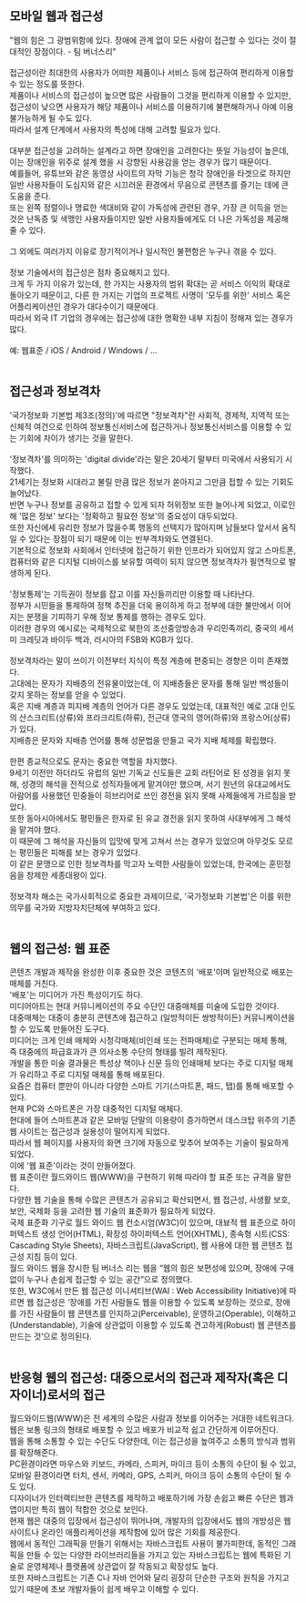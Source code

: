 <h2>모바일 웹과 접근성</h2>
"웹의 힘은 그 광범위함에 있다. 장애에 관계 없이 모든 사람이 접근할 수 있다는 것이 절대적인 장점이다. - 팀 버너스리"<br>
<br>
접근성이란 최대한의 사용자가 어떠한 제품이나 서비스 등에 접근하여 편리하게 이용할 수 있는 정도를 뜻한다. <br>
제품이나 서비스의 접근성이 높으면 많은 사람들이 그것을 편리하게 이용할 수 있지만, 접근성이 낮으면 사용자가 해당 제품이나 서비스를 이용하기에 불편해하거나 아예 이용불가능하게 될 수도 있다. <br>
따라서 설계 단계에서 사용자의 특성에 대해 고려할 필요가 있다. <br>
<br>
대부분 접근성을 고려하는 설계라고 하면 장애인을 고려한다는 뜻일 가능성이 높은데, 이는 장애인을 위주로 설계 했을 시 강향된 사용감을 얻는 경우가 많기 때문이다. <br>
예를들어, 유튜브와 같은 동영상 사이트의 자막 기능은 청각 장애인을 타겟으로 하지만 일반 사용자들이 도심지와 같은 시끄러운 환경에서 무음으로 콘텐츠를 즐기는 데에 큰 도움을 준다. <br>
또는 왼쪽 정렬이나 명료한 색대비와 같이 가독성에 관련된 경우, 가장 큰 이득을 얻는 것은 난독증 및 색맹인 사용자들이지만 일반 사용자들에게도 더 나은 가독성을 제공해 줄 수 있다. <br>
<br>
그 외에도 여러가지 이유로 장기적이거나 일시적인 불편함은 누구나 겪을 수 있다. <br>
<br>
정보 기술에서의 접근성은 점차 중요해지고 있다. <br>
크게 두 가지 이유가 있는데, 한 가지는 사용자의 범위 확대는 곧 서비스 이익의 확대로 돌아오기 때문이고, 다른 한 가지는 기업의 프로젝트 사명이 '모두를 위한' 서비스 혹은 어플리케이션인 경우가 대다수이기 때문에다. <br>
따라서 외국 IT 기업의 경우에는 접근성에 대한 명확한 내부 지침이 정해져 있는 경우가 많다. <br>
<br>
예: 웹표준 / iOS / Android / Windows / ...<br>
<br>
<h2>접근성과 정보격차</h2>
'국가정보화 기본법 제3조(정의)'에 따르면 "정보격차"란 사회적, 경제적, 지역적 또는 신체적 여건으로 인하여 정보통신서비스에 접근하거나 정보통신서비스를 이용할 수 있는 기회에 차이가 생기는 것을 말한다. <br>
<br>
'정보격차'를 의미하는 'digital divide'라는 말은 20세기 말부터 미국에서 사용되기 시작했다. <br>
21세기는 정보화 시대라고 불릴 만큼 많은 정보가 쏟아지고 그만큼 접할 수 있는 기회도 늘어났다. <br>
반면 누구나 정보를 공유하고 접할 수 있게 되자 허위정보 또한 늘어나게 되었고, 이로인해 '많은 정보' 보다는 '정확하고 필요한 정보'의 중요성이 대두되었다. <br>
또한 자신에세 유리한 정보가 많을수록 행동의 선택지가 많아지며 남들보다 앞서서 움직일 수 있다는 장점이 되기 때문에 이는 빈부격차와도 연결된다. <br>
기본적으로 정보화 사회에서 인터넷에 접근하기 위한 인프라가 되어있지 않고 스마트폰, 컴퓨터와 같은 디지털 디바이스를 보유할 여력이 되지 않으면 정보격차가 필연적으로 발생하게 된다. <br>
<br>
'정보통제'는 기득권이 정보를 잡고 이를 자신들끼리만 이용할 때 나타난다. <br>
정부가 시민들을 통제하여 정책 추진을 더욱 용이하게 하고 정부에 대한 불만에서 이어지는 분쟁을 기피하기 우해 정보 통제를 행하는 경우도 있다. <br>
이러한 경우의 예시로는 국제적으로 북한의 조선중앙방송과 우리민족끼리, 중국의 세서미 크레딧과 바이두 백과, 러시아의 FSB와 KGB가 있다. <br>
<br>
정보격차라는 말이 쓰이기 이전부터 지식이 특정 계층에 편중되는 경향은 이미 존재했다. <br>
고대에는 문자가 지배층의 전유물이었는데, 이 지배층들은 문자를 통해 일반 백성들이 갖지 못하는 정보를 얻을 수 있었다. <br>
혹은 지배 계층과 피지배 계층의 언어가 다른 경우도 있었는데, 대표적인 예로 고대 인도의 산스크리트(상류)와 프라크리트(하류), 전근대 영국의 영어(하류)와 프랑스어(상류)가 있다. <br>
지배층은 문자와 지배층 언어를 통해 성문법을 만들고 국가 지배 체제를 확립했다. <br>
<br>
한편 종교적으로도 문자는 중요한 역할을 차지했다. <br>
9세기 이전만 하더라도 유럽의 일반 기독교 신도들은 교회 라틴어로 된 성경을 읽지 못해, 성경의 해석을 전적으로 성직자들에게 맡겨야만 했으며, 서기 원년의 유대교에서도 아람어를 사용했던 민중들이 히브리어로 쓰인 경전을 읽지 못해 사제들에게 가르침을 받았다. <br>
또한 동아시아에서도 평민들은 한자로 된 유교 경전을 읽지 못하여 사대부에게 그 해석을 맡겨야 했다. <br>
이 때문에 그 해석을 자신들의 입맛에 맞게 고쳐서 쓰는 경우가 있었으며 아무것도 모르는 평민들은 피해를 보는 경우가 있었다. <br>
이 같은 문맹으로 인한 정보격차를 막고자 노력한 사람들이 있었는데, 한국에는 훈민정음을 창제한 세종대왕이 있다. <br>
<br>
정보격차 해소는 국가사회적으로 중요한 과제이므로, '국가정보화 기본법'은 이를 위한 의무를 국가와 지방자치단체에 부여하고 있다. <br>
<br>
<h2>웹의 접근성: 웹 표준</h2>
콘텐츠 개발과 제작을 완성한 이후 중요한 것은 코텐츠의 '배포'이며 일반적으로 배포는 매체를 거친다. <br>
'배포'는 미디어가 가진 특성이기도 하다. <br>
미디어아트는 현대 커뮤니케이션의 주요 수단인 대중매체를 미술에 도입한 것이다. <br>
대중매체는 대중이 충분히 콘텐츠에 접근하고 (일방적이든 쌍방적이든) 커뮤니케이션을 할 수 있도록 만들어진 도구다. <br>
미디어는 크게 인쇄 매체와 시청각매체(비인쇄 또는 전파매체)로 구분되는 매체 통해, 즉 대중에의 파급효과가 큰 의사소통 수단의 형태를 빌려 제작된다. <br>
개발을 통한 미술 결과물은 특성상 책이나 신문 등의 인쇄매체 보다는 주로 디지털 매체가 유리하고 주로 디지털 매체를 통해 배포된다. <br>
요즘은 컴퓨터 뿐만이 아니라 다양한 스마트 기기(스마트폰, 패드, 탭)를 통해 배포할 수 있다. <br>
현재 PC와 스마트폰은 가장 대중적인 디지털 매체다. <br>
현대에 들어 스마트폰과 같은 모바일 단말의 이용량이 증가하면서 데스크탑 위주의 기존 웹 사이트는 접근성과 실용성이 떨어지게 되었다. <br>
따라서 웹 페이지를 사용자의 화면 크기에 자동으로 맞추어 보여주는 기술이 필요하게 되었다. <br> 
이에 '웹 표준'이라는 것이 만들어졌다. <br>
웹 표준이란 월드와이드 웹(WWW)을 구현하기 위해 따라야 할 표준 또는 규격을 말한다. <br>
다양한 웹 기술을 통해 수많은 콘텐츠가 공유되고 확산되면서, 웹 접근성, 사생활 보호, 보안, 국제화 등을 고려한 웹 기술의 표준화가 필요하게 되었다. <br>
국제 표준화 기구로 월드 와이드 웹 컨소시엄(W3C)이 있으며, 대뵤적 웹 표준으로 하이퍼텍스트 생성 언어(HTML), 확장성 하이퍼텍스트 언어(XHTML), 종속형 시트(CSS: Cascading Style Sheets), 자바스크립트(JavaScript), 웹 사용에 대한 웹 콘텐츠 접근성 지침 등이 있다. <br>
월드 와이드 웹을 창시한 팀 버너스 리는 웹을 “웹의 힘은 보편성에 있으며, 장애에 구애 없이 누구나 손쉽게 접근할 수 있는 공간”으로 정의했다. <br>
또한, W3C에서 만든 웹 접근성 이니셔티브(WAI : Web Accessibility Initiative)에 따르면 웹 접근성은 ‘장애를 가진 사람들도 웹을 이용할 수 있도록 보장하는 것으로, 장애를 가진 사람들이 웹 콘텐츠를 인지하고(Perceivable), 운영하고(Operable), 이해하고(Understandable), 기술에 상관없이 이용할 수 있도록 견고하게(Robust) 웹 콘텐츠를 만드는 것’으로 정의된다. <br>
<br>
<h2>반응형 웹의 접근성: 대중으로서의 접근과 제작자(혹은 디자이너)로서의 접근</h2>
월드와이드웹(WWW)은 전 세계의 수많은 사람과 정보를 이어주는 거대한 네트워크다. <br>
웹은 보통 링크의 형태로 배포할 수 있고 배포가 비교적 쉽고 간단하게 이루어진다. <br>
웹을 통해 소통할 수 있는 수단도 다양한데, 이는 접근성을 높여주고 소통의 방식과 범위를 확장해준다. <br>
PC환경이라면 마우스와 키보드, 카메라, 스피커, 마이크 등이 소통의 수단이 될 수 있고, 모바일 환경이라면 터치, 센서, 카메라, GPS, 스피커, 마이크 등이 소통의 수단이 될 수도 있다. <br>
디자이너가 인터랙티브한 콘텐츠를 제작하고 배포하기에 가장 손쉽고 빠른 수단은 웹과 앱이지만 특히 웹이 적합한 것으로 보인다. <br>
현재 웹은 대중의 입장에서 접근성이 뛰어나며, 개발자의 입장에서도 웹의 개방성은 웹사이트나 온라인 애플리케이션을 제작함에 있어 많은 기회를 제공한다. <br>
웹에서 동적인 그래픽을 만들기 위해서는 자바스크립트 사용이 불가피한데, 동적인 그래픽을 만들 수 있는 다양한 라이브러리들을 가지고 있는 자바스크립트는 웹에 특화된 기술로 운영체제나 플랫폼에 상관없이 잘 작동되고 확장성도 높다. <br>
또한 자바스크립트는 기존 C나 자바 언어와 달리 굉장히 단순한 구조와 원칙을 가지고 있기 때문에 초보 개발자들이 쉽게 배우고 이해할 수 있다. <br>
<br>

